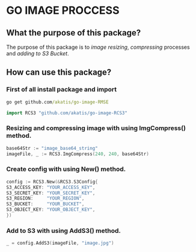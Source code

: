 # GO IMAGE PROCCESS
## What the purpose of this package?
The purpose of this package is to _image resizing_, _compressing_ processes and _adding to S3 Bucket_.

## How can use this package?
### First of all install package and import
```cmd
go get github.com/akatis/go-image-RMSE
```
```go
import RCS3 "github.com/akatis/go-image-RCS3"
```
### Resizing and compressing image with using ImgCompress() method.
```go
base64Str := "image_base64_string"
imageFile, _ := RCS3.ImgCompress(240, 240, base64Str)
```
### Create config with using New() method.
```go
config := RCS3.New(&RCS3.S3Config{
S3_ACCESS_KEY: "YOUR_ACCESS_KEY",
S3_SECRET_KEY: "YOUR_SECRET_KEY",
S3_REGION:     "YOUR_REGION",
S3_BUCKET:     "YOUR_BUCKET",
S3_OBJECT_KEY: "YOUR_OBJECT_KEY",
})
```
### Add to S3 with using AddS3() method.
```go
_ = config.AddS3(imageFile, "image.jpg")
```
